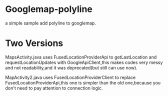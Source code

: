 # Googlemap-polyline
   a simple sample add polyline to googlemap.
# Two Versions
   MapsActivity.java uses FusedLocationProviderApi to getLastLocation and requestLocationUpdates with GoogleApiClient,this makes codes very messy and not readability,and it  was deprecated(but still can use now).
  
   MapActivity2.java uses FusedLocationProviderClient to replace FusedLocationProviderApi,this one is simpler than the old one,because you don't need to pay attention to connection logic.
